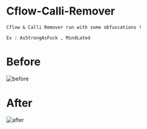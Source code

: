 # Cflow-Calli-Remover

```Cflow & Calli Remover run with some obfuscations !```


```Ex : AsStrongAsFuck , MindLated```

# Before 

![before](https://user-images.githubusercontent.com/42553582/87096353-4b4e9b80-c24b-11ea-9170-017f975b4917.png)

# After

![after](https://user-images.githubusercontent.com/42553582/87096372-5275a980-c24b-11ea-8903-72a708417544.png)
